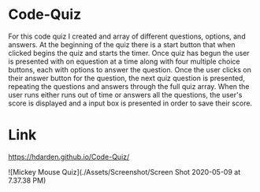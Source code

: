 # Code-Quiz
For this code quiz I created and array of different questions, options, and answers. At the beginning of the quiz there is a start button that when clicked begins the quiz and starts the timer. Once quiz has begun the user is presented with on equestion at a time along with four multiple choice buttons, each with options to answer the question. Once the user clicks on their answer button for the question, the next quiz question is presented, repeating the questions and answers through the full quiz array. When the user runs either runs out of time or answers all the questions, the user's score is displayed and a input box is presented in order to save their score. 

# Link
https://hdarden.github.io/Code-Quiz/

![Mickey Mouse Quiz](./Assets/Screenshot/Screen Shot 2020-05-09 at 7.37.38 PM)
